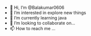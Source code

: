 - 👋 Hi, I’m @Balakumar0606
- 👀 I’m interested in explore new things
- 🌱 I’m currently learning java
- 💞️ I’m looking to collaborate on...
- 📫 How to reach me ...

<!---
Balakumar0606/Balakumar0606 is a ✨ special ✨ repository because its `README.md` (this file) appears on your GitHub profile.
You can click the Preview link to take a look at your changes.
--->
